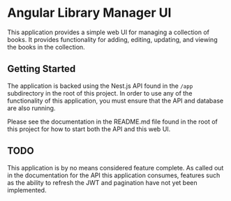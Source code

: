 # Angular Library Manager UI

This application provides a simple web UI for managing a collection of books. It provides functionality for adding, editing, updating, and viewing the books in the collection.

## Getting Started

The application is backed using the Nest.js API found in the `/app` subdirectory in the root of this project. In order to use any of the functionality of this application, you must ensure that the API and database are also running.

Please see the documentation in the README.md file found in the root of this project for how to start both the API and this web UI.

## TODO

This application is by no means considered feature complete. As called out in the documentation for the API this application consumes, features such as the ability to refresh the JWT and pagination have not yet been implemented.
